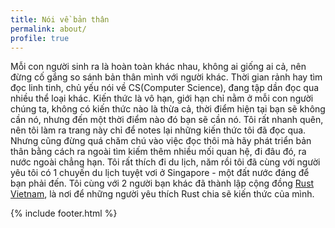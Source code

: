 ```yaml
---
title: Nói về bản thân 
permalink: about/
profile: true
---
```


Mỗi con người sinh ra là hoàn toàn khác nhau, không ai giống ai cả, nên đừng cố
gắng so sánh bản thân mình với người khác. Thời gian rảnh hay tìm đọc linh tinh,
chủ yếu nói về CS(Computer Science), đang tập dần đọc qua nhiều thể loại khác.
Kiến thức là vô hạn, giới hạn chỉ nằm ở mỗi con người chúng ta, không có kiến
thức nào là thừa cả, thời điểm hiện tại bạn sẽ không cần nó, nhưng đến một thời
điểm nào đó bạn sẽ cần nó. Tôi rất nhanh quên, nên tôi làm ra trang này chỉ để
notes lại những kiến thức tôi đã đọc qua. Nhưng cũng đừng quá chăm chú vào việc
đọc thôi mà hãy phát triển bản thân bằng cách ra ngoài tìm kiếm thêm nhiều mối
quan hệ, đi đâu đó, ra nước ngoài chẳng hạn. Tôi rất thích đi du lịch, năm rồi
tôi đã cùng với người yêu tôi có 1 chuyến du lịch tuyệt vơi ở Singapore - một đất nước
đáng để bạn phải đến. Tôi cùng với 2 người bạn khác đã thành lập cộng đồng [Rust
Vietnam](https://www.facebook.com/vietnam.rust), là nơi để những người yêu thích
Rust chia sẽ kiến thức của mình.

{% include footer.html %}
